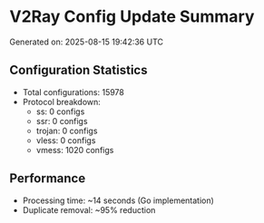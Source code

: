 # V2Ray Config Update Summary
Generated on: 2025-08-15 19:42:36 UTC

## Configuration Statistics
- Total configurations: 15978
- Protocol breakdown:
  - ss: 0 configs
  - ssr: 0 configs
  - trojan: 0 configs
  - vless: 0 configs
  - vmess: 1020 configs

## Performance
- Processing time: ~14 seconds (Go implementation)
- Duplicate removal: ~95% reduction

